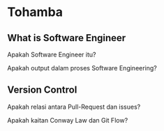 # Tohamba


## What is Software Engineer

Apakah Software Engineer itu?

Apakah output dalam proses Software Engineering?

## Version Control

Apakah relasi antara Pull-Request dan issues?

Apakah kaitan Conway Law dan Git Flow?